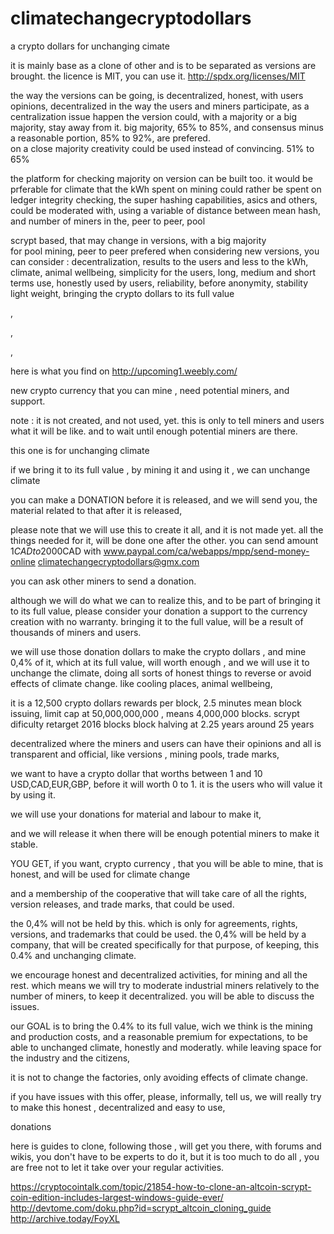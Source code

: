 climatechangecryptodollars
==========================

a crypto dollars for unchanging cimate

it is mainly base as a clone of other and is to be separated as versions are brought.
the licence is MIT, you can use it.  http://spdx.org/licenses/MIT


the way the versions can be going, is decentralized, honest, with users opinions, 
decentralized in the way the users and miners participate, 
as a centralization issue happen the version could, with a majority or a big majority, stay away from it.
big majority, 65% to 85%, and consensus minus a reasonable portion, 85% to 92%, are prefered.   
on a close majority creativity could be used instead of convincing. 51% to 65%

the platform for checking majority on version can be built too.
it would be prferable for climate that the kWh spent on mining could rather be spent on ledger integrity checking,
the super hashing capabilities, asics and others, could be moderated with, 
using a variable of distance between mean hash, and number of miners in the, peer to peer, pool
 
scrypt based, that may change in versions, with a big majority  
for pool mining, peer to peer prefered
when considering new versions, you can consider : 
decentralization, 
results to the users and less to the kWh, 
climate, 
animal wellbeing, 
simplicity for the users, 
long, medium and short terms use, 
honestly used by users, 
reliability, before anonymity, 
stability 
light weight,
bringing the crypto dollars to its full value

,

,   

,



here is what you find on 
http://upcoming1.weebly.com/



new crypto currency that you can mine ,
 need potential miners, and support.

note :
it is not created, and not used, yet.
this is only to tell miners and users what it will be like. 
and to wait until enough potential miners are there.




this one is for unchanging climate

if we bring it to its full value ,
by mining it and using it , 
we can unchange climate

 
you can make a DONATION before it is released,
and we will send you, the material related to that
after it is released,
 

please note that we will use this to create it all, and it is not made yet. 
all the things needed for it, will be done one after the other.
you can send amount 1$CAD to 2000$CAD with
www.paypal.com/ca/webapps/mpp/send-money-online
climatechangecryptodollars@gmx.com

you can ask other miners to send a donation.

although we will do what we can to realize this,
and to be part of bringing it to its full value,
please consider your donation a support to the currency creation with no warranty. 
bringing it to the full value, will be a result of thousands of miners and users.
  




we will use those donation dollars to make the crypto dollars ,
and mine 0,4% of it, which at its full value,  will worth enough ,
and we will use it to unchange the climate,
doing all sorts of honest things to reverse or avoid effects of climate change. 
like cooling places, animal wellbeing,


it is a 12,500 crypto dollars rewards per block,
2.5 minutes mean block issuing,
limit cap at 50,000,000,000 , means 4,000,000 blocks.
scrypt
dificulty retarget 2016 blocks
block halving at 2.25 years
around 25 years

decentralized
where the miners and users can have their opinions
and all is transparent and official,
like versions , mining pools, trade marks,  

we want to have a crypto dollar that worths between 1 and 10 USD,CAD,EUR,GBP,
before it will worth 0 to 1.
it is the users who will value it by using it.

we will use your donations for material and labour to make it,

and we will release it when there will be enough potential miners to make it stable.


YOU GET, if you want,
crypto currency , that you will be able to mine,
that is honest, and will be used for climate change

and a membership of the cooperative that will take care of all the rights, version releases, and trade marks, that could be used. 

the 0,4% will not be held by this. which is only for agreements, rights, versions, and trademarks that could be used.
the 0,4% will be held by a company, that will be created specifically for that purpose, of keeping, this 0.4% and unchanging climate.

we encourage honest and decentralized activities,
for mining and all the rest.
which means we will try to moderate industrial miners
relatively to the number of miners, to keep it decentralized.
you will be able to discuss the issues.


our GOAL is to bring the 0.4% to its full value,
wich we think is the mining and production costs, and a reasonable premium for expectations,
to be able to unchanged climate, honestly and moderatly. while leaving space for the industry and the citizens,

it is not to change the factories,
only avoiding effects of climate change. 

 
if you have issues with this offer,
please, informally, tell us,
we will really try to make this
honest , decentralized and easy to use,




donations  








here is guides to clone, 
following those , will get you there, with forums and wikis, 
you don't have to be experts to do it, 
but it is too much to do all ,
you are free not to let it take over your regular activities.


https://cryptocointalk.com/topic/21854-how-to-clone-an-altcoin-scrypt-coin-edition-includes-largest-windows-guide-ever/
http://devtome.com/doku.php?id=scrypt_altcoin_cloning_guide
http://archive.today/FoyXL



